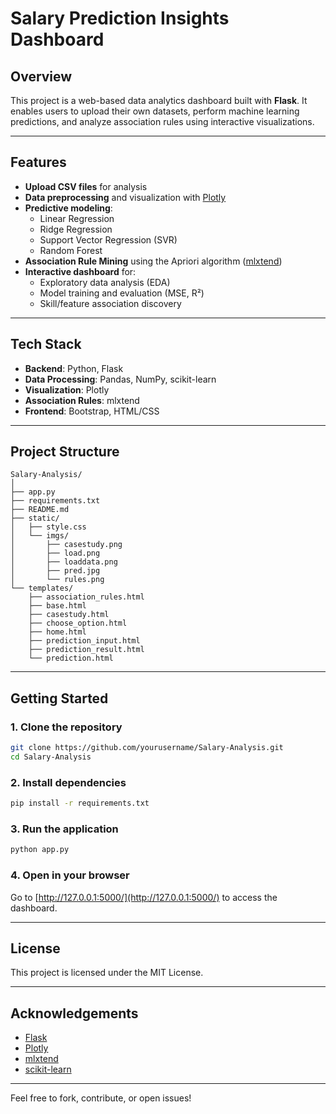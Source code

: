 # Salary Prediction Insights Dashboard

## Overview

This project is a web-based data analytics dashboard built with **Flask**. It enables users to upload their own datasets, perform machine learning predictions, and analyze association rules using interactive visualizations.

---

## Features

- **Upload CSV files** for analysis
- **Data preprocessing** and visualization with [Plotly](https://plotly.com/python/)
- **Predictive modeling**:
  - Linear Regression
  - Ridge Regression
  - Support Vector Regression (SVR)
  - Random Forest
- **Association Rule Mining** using the Apriori algorithm ([mlxtend](http://rasbt.github.io/mlxtend/))
- **Interactive dashboard** for:
  - Exploratory data analysis (EDA)
  - Model training and evaluation (MSE, R²)
  - Skill/feature association discovery

---

## Tech Stack

- **Backend**: Python, Flask
- **Data Processing**: Pandas, NumPy, scikit-learn
- **Visualization**: Plotly
- **Association Rules**: mlxtend
- **Frontend**: Bootstrap, HTML/CSS

---

## Project Structure

```
Salary-Analysis/
│
├── app.py
├── requirements.txt
├── README.md
├── static/
│   ├── style.css
│   └── imgs/
│       ├── casestudy.png
│       ├── load.png
│       ├── loaddata.png
│       ├── pred.jpg
│       └── rules.png
└── templates/
    ├── association_rules.html
    ├── base.html
    ├── casestudy.html
    ├── choose_option.html
    ├── home.html
    ├── prediction_input.html
    ├── prediction_result.html
    └── prediction.html
```

---

## Getting Started

### 1. Clone the repository

```sh
git clone https://github.com/yourusername/Salary-Analysis.git
cd Salary-Analysis
```

### 2. Install dependencies

```sh
pip install -r requirements.txt
```

### 3. Run the application

```sh
python app.py
```

### 4. Open in your browser

Go to [http://127.0.0.1:5000/](http://127.0.0.1:5000/) to access the dashboard.

---


## License

This project is licensed under the MIT License.

---

## Acknowledgements

- [Flask](https://flask.palletsprojects.com/)
- [Plotly](https://plotly.com/)
- [mlxtend](http://rasbt.github.io/mlxtend/)
- [scikit-learn](https://scikit-learn.org/)

---

Feel free to fork, contribute, or open issues!